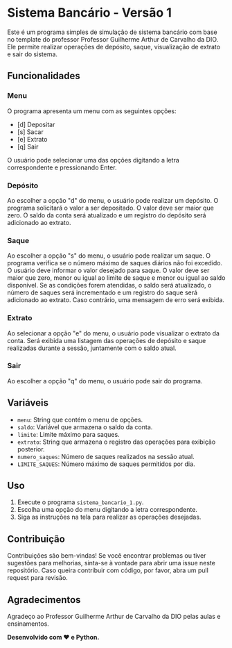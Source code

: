 # Sistema Bancário - Versão 1

Este é um programa simples de simulação de sistema bancário com base no template do professor Professor Guilherme Arthur de Carvalho da DIO. Ele permite realizar operações de depósito, saque, visualização de extrato e sair do sistema.

## Funcionalidades

### Menu

O programa apresenta um menu com as seguintes opções:

- [d] Depositar
- [s] Sacar
- [e] Extrato
- [q] Sair

O usuário pode selecionar uma das opções digitando a letra correspondente e pressionando Enter.

### Depósito

Ao escolher a opção "d" do menu, o usuário pode realizar um depósito. O programa solicitará o valor a ser depositado. O valor deve ser maior que zero. O saldo da conta será atualizado e um registro do depósito será adicionado ao extrato.

### Saque

Ao escolher a opção "s" do menu, o usuário pode realizar um saque. O programa verifica se o número máximo de saques diários não foi excedido. O usuário deve informar o valor desejado para saque. O valor deve ser maior que zero, menor ou igual ao limite de saque e menor ou igual ao saldo disponível. Se as condições forem atendidas, o saldo será atualizado, o número de saques será incrementado e um registro do saque será adicionado ao extrato. Caso contrário, uma mensagem de erro será exibida.

### Extrato

Ao selecionar a opção "e" do menu, o usuário pode visualizar o extrato da conta. Será exibida uma listagem das operações de depósito e saque realizadas durante a sessão, juntamente com o saldo atual.

### Sair

Ao escolher a opção "q" do menu, o usuário pode sair do programa.

## Variáveis

- `menu`: String que contém o menu de opções.
- `saldo`: Variável que armazena o saldo da conta.
- `limite`: Limite máximo para saques.
- `extrato`: String que armazena o registro das operações para exibição posterior.
- `numero_saques`: Número de saques realizados na sessão atual.
- `LIMITE_SAQUES`: Número máximo de saques permitidos por dia.

## Uso

1. Execute o programa `sistema_bancario_1.py`.
2. Escolha uma opção do menu digitando a letra correspondente.
3. Siga as instruções na tela para realizar as operações desejadas.

## Contribuição

Contribuições são bem-vindas! Se você encontrar problemas ou tiver sugestões para melhorias, sinta-se à vontade para abrir uma issue neste repositório. Caso queira contribuir com código, por favor, abra um pull request para revisão.

## Agradecimentos

Agradeço ao Professor Guilherme Arthur de Carvalho da DIO pelas aulas e ensinamentos. 

**Desenvolvido com :heart: e Python.**
